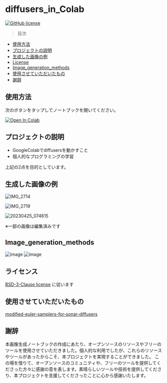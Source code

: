 # diffusers_in_Colab

[![GitHub license](https://img.shields.io/badge/license-Apache-blue.svg)](
https://github.com/drkostas/COSC525-Project1/blob/master/LICENSE)

>目次
+ [使用方法](#使用方法)
+ [プロジェクトの説明](#プロジェクトの説明)
+ [生成した画像の例](#生成した画像の例)
+ [License](#ライセンス)
+ [Image_generation_methods](#Image_generation_methods)
+ [使用させていただいたもの](#使用させていただいたもの)
+ [謝辞](#謝辞)

##  使用方法<a name = "使用方法"></a>
次のボタンをタップしてノートブックを開いてください。

[![Open In Colab](https://colab.research.google.com/assets/colab-badge.svg)](https://colab.research.google.com/github/suzukimain/diffusers_in_Colab/blob/main/diffusers_in_Colab.ipynb)


##  プロジェクトの説明<a name = "プロジェクトの説明"></a>
* GoogleColabでdiffusersを動かすこと
* 個人的なプログラミングの学習

上記の2点を目的としています。

##  生成した画像の例<a name = "画像の例"></a>

![IMG_2714](https://github.com/suzukimain/diffusers_in_Colab/assets/131413573/392ea5ef-26f1-437c-a3c9-662fc3436329)

![IMG_2719](https://github.com/suzukimain/diffusers_in_Colab/assets/131413573/7310b4fc-3fe8-49db-8cb9-64c943c5eff4)


![20230425_074615](https://github.com/suzukimain/image/assets/131413573/4d97361b-268f-44b3-808e-0c036360d48f)

※一部の画像は編集済みです

##  Image_generation_methods<a name = "Image_generation_methods"></a>
![image](https://github.com/suzukimain/diffusers_in_Colab/assets/131413573/d83a98bc-d3db-462d-8bde-9a142d9c369c)
![image](https://github.com/suzukimain/diffusers_in_Colab/assets/131413573/b728aac2-a2b3-468d-991e-6f37cfa6aef7)

## ライセンス<a name = "License"></a>
[BSD-3-Clause license](LICENSE) に従います

##  使用させていただいたもの<a name = "使用させていただいたもの"></a>
[modified-euler-samplers-for-sonar-diffusers](https://github.com/alexblattner/modified-euler-samplers-for-sonar-diffusers)


## 謝辞<a name = "謝辞"></a>

本画像生成ノートブックの作成にあたり、オープンソースのリソースやフリーのツールを使用させていただきました。個人的な利用でしたが、これらのリソースやツールがあったからこそ、本プロジェクトを実現することができました。 この場を借りて、オープンソースのコミュニティや、フリーのツールを提供してくださった方々に感謝の意を表します。素晴らしいツールや技術を提供してくださり、本プロジェクトを支援してくださったことに心から感謝いたします。



